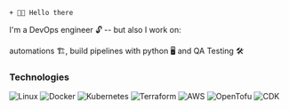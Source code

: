 ```dif
+ 👋️👋️ Hello there
```
I'm a DevOps engineer 🔓️ -- but also I work on:

automations 🏗️, build pipelines with python 🖥️ and QA Testing 🛠️

### Technologies

![Linux](https://img.shields.io/badge/-Linux-000?&logo=Linux)
![Docker](https://img.shields.io/badge/-Docker-000?&logo=Docker)
![Kubernetes](https://img.shields.io/badge/-Kubernetes-000?&logo=Kubernetes)
![Terraform](https://img.shields.io/badge/-Terraform-000?&logo=Terraform)
![AWS](https://img.shields.io/badge/-AWS-000?&logo=Amazon)
![OpenTofu](https://img.shields.io/badge/-OpenTofu-000?&logo=OpenTofu)
![CDK](https://img.shields.io/badge/-CDK-000?&logo=CDK)
